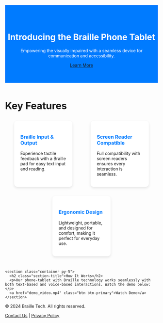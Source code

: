 <!DOCTYPE html>
<html lang="en">
<head>
  <meta charset="UTF-8">
  <meta name="viewport" content="width=device-width, initial-scale=1.0">
  <meta http-equiv="X-UA-Compatible" content="ie=edge">
  <title>Braille Phone Tablet</title>
  <link href="https://cdn.jsdelivr.net/npm/bootstrap@5.3.0-alpha1/dist/css/bootstrap.min.css" rel="stylesheet" />
  <style>
    <header>
  <img src="images/logo.jpg" alt="Logo of My Website">
  <h1>Welcome to My Website</h1>
</header>

    body {
      font-family: Arial, sans-serif;
      background-color: #f5f5f5;
      color: #333;
    }
    .hero {
      background-color: #007bff;
      color: white;
      padding: 50px 0;
      text-align: center;
    }
    .section-title {
      font-size: 2rem;
      margin-bottom: 1rem;
    }
    .feature-list {
      display: flex;
      flex-wrap: wrap;
      justify-content: space-around;
      margin-top: 30px;
    }
    .feature-item {
      width: 30%;
      background-color: #fff;
      padding: 20px;
      border-radius: 10px;
      box-shadow: 0 4px 8px rgba(0, 0, 0, 0.1);
      margin-bottom: 30px;
    }
    .feature-item h3 {
      color: #007bff;
    }
    @media (max-width: 768px) {
      .feature-item {
        width: 100%;
      }
    }
  </style>
</head>
<body>

  <header>
    <div class="hero">
      <h1>Introducing the Braille Phone Tablet</h1>
      <p>Empowering the visually impaired with a seamless device for communication and accessibility.</p>
      <a href="#product" class="btn btn-light btn-lg">Learn More</a>
    </div>
  </header>

  <main>
    <section id="product" class="container py-5">
      <h2 class="section-title">Key Features</h2>
      <div class="feature-list">
        <div class="feature-item">
          <h3>Braille Input & Output</h3>
          <p>Experience tactile feedback with a Braille pad for easy text input and reading.</p>
        </div>
        <div class="feature-item">
          <h3>Screen Reader Compatible</h3>
          <p>Full compatibility with screen readers ensures every interaction is seamless.</p>
        </div>
        <div class="feature-item">
          <h3>Ergonomic Design</h3>
          <p>Lightweight, portable, and designed for comfort, making it perfect for everyday use.</p>
        </div>
      </div>
    </section>

    <section class="container py-5">
      <h2 class="section-title">How It Works</h2>
      <p>Our phone-tablet with Braille technology works seamlessly with both text-based and voice-based interactions. Watch the demo below:</p>
      <a href="demo_video.mp4" class="btn btn-primary">Watch Demo</a>
    </section>
  </main>

  <footer class="bg-dark text-white text-center py-4">
    <p>&copy; 2024 Braille Tech. All rights reserved.</p>
    <p><a href="contact.html" class="text-white">Contact Us</a> | <a href="privacy.html" class="text-white">Privacy Policy</a></p>
  </footer>

  <script src="https://cdn.jsdelivr.net/npm/bootstrap@5.3.0-alpha1/dist/js/bootstrap.bundle.min.js"></script>
</body>
</html>
